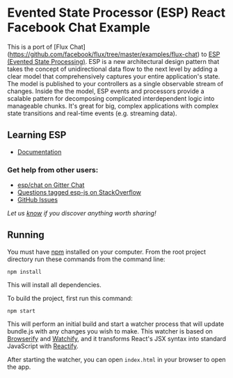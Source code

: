 # Evented State Processor (ESP) React Facebook Chat Example

This is a port of [Flux Chat]
(https://github.com/facebook/flux/tree/master/examples/flux-chat) to [ESP 
(Evented State Processing)](https://github.com/esp/esp-js). ESP is a new
architectural design pattern that takes the concept of unidirectional data flow
to the next level by adding a clear model that comprehensively captures your
entire application's state. The model is published to your controllers as a
single observable stream of changes. Inside the the model, ESP events and
processors provide a scalable pattern for decomposing complicated
interdependent logic into manageable chunks. It's great for big, complex
applications with complex state transitions and real-time events (e.g.
streaming data).

## Learning ESP

- [Documentation](http://esp.readthedocs.org)

### Get help from other users:

- [esp/chat on Gitter Chat](https://gitter.im/esp/chat)
- [Questions tagged esp-js on StackOverflow](http://stackoverflow.com/questions/tagged/esp-js)
- [GitHub Issues](https://github.com/esp/esp-js/issues)

*Let us [know](https://github.com/esp/esp-js/issues) if you discover anything worth sharing!*


## Running

You must have [npm](https://www.npmjs.org/) installed on your computer.
From the root project directory run these commands from the command line:

`npm install`

This will install all dependencies.

To build the project, first run this command:

`npm start`

This will perform an initial build and start a watcher process that will
update bundle.js with any changes you wish to make.  This watcher is
based on [Browserify](http://browserify.org/) and
[Watchify](https://github.com/substack/watchify), and it transforms
React's JSX syntax into standard JavaScript with
[Reactify](https://github.com/andreypopp/reactify).

After starting the watcher, you can open `index.html` in your browser to
open the app.

